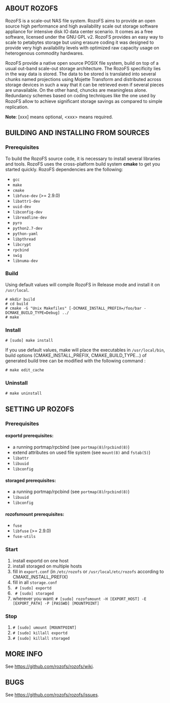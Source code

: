 ## ABOUT ROZOFS

RozoFS is a scale-out NAS file system. RozoFS aims to provide an open source high performance and high availability scale out storage software appliance  for  intensive disk IO data center scenario. It comes as a free software, licensed under the GNU GPL v2. RozoFS provides an easy way to scale to petabytes storage but using erasure coding it was designed to provide very high availability levels with optimized raw capacity usage on heterogenous commodity hardwares.

RozoFS provide a native open source POSIX file system, build on top of a usual out-band scale-out storage architecture. The RozoFS specificity lies in the way data is stored. The data to be stored is translated into several chunks named projections using Mojette Transform and distributed across storage devices in such a way that it can be retrieved even if several pieces are unavailable. On the other hand, chuncks are meaningless alone. Redundancy schemes based on coding techniques like the one used by RozoFS allow to achieve signiﬁcant storage savings as compared to simple replication.

**Note**: [xxx] means optional, \<xxx\> means required.

## BUILDING AND INSTALLING FROM SOURCES

### Prerequisites

To build the RozoFS source code, it is necessary to install several libraries and tools. RozoFS uses the cross-platform build system **cmake** to get you started quickly. RozoFS dependencies are the following:

-   `gcc`
-   `make`
-   `cmake`
-   `libfuse-dev` (>= 2.9.0)
-   `libattr1-dev`
-   `uuid-dev`
-   `libconfig-dev`
-   `libreadline-dev`
-   `pyro`
-   `python2.7-dev`
-   `python-yaml`
-   `libpthread`
-   `libcrypt`
-   `rpcbind`
-   `swig`
-   `libnuma-dev`

### Build
Using default values will compile RozoFS in Release mode and install it on `/usr/local`.
```
# mkdir build
# cd build
# cmake -G "Unix Makefiles" [-DCMAKE_INSTALL_PREFIX=/foo/bar -DCMAKE_BUILD_TYPE=Debug] ../
# make
```
### Install
```
# [sudo] make install
```
If you use default values, make will place the executables in `/usr/local/bin`, build options (CMAKE_INSTALL_PREFIX, CMAKE_BUILD_TYPE...) of generated build tree can be modified with the following command :
```
# make edit_cache
```
### Uninstall

```
# make uninstall
```

## SETTING UP ROZOFS

### Prerequisites

#### exportd prerequisites:

-   a running portmap/rpcbind (see `portmap(8)`/`rpcbind(8)`)
-   extend attributes on used file system (see `mount(8)` and `fstab(5)`)
-   `libattr`
-   `libuuid`
-   `libconfig`

#### storaged prerequisites:

-   a running portmap/rpcbind (see `portmap(8)`/`rpcbind(8)`)
-   `libuuid`
-   `libconfig`

#### rozofsmount prerequisites:

-   `fuse`
-   `libfuse` (>= 2.9.0)
-   `fuse-utils`

### Start

1. install exportd on one host
2. install storaged on multiple hosts
3. fill in `export.conf` (in `/etc/rozofs` or `/usr/local/etc/rozofs` according to CMAKE_INSTALL_PREFIX)
4. fill in all `storage.conf`
5. `` # [sudo] exportd``
6. `` # [sudo] storaged``
7. wherever you want: `` # [sudo] rozofsmount -H [EXPORT_HOST] -E [EXPORT_PATH] -P [PASSWD] [MOUNTPOINT] ``

### Stop
1. ``# [sudo] umount [MOUNTPOINT]``
2. ``# [sudo] killall exportd``
3. ``# [sudo] killall storaged``

## MORE INFO
See https://github.com/rozofs/rozofs/wiki.

## BUGS
See https://github.com/rozofs/rozofs/issues.

